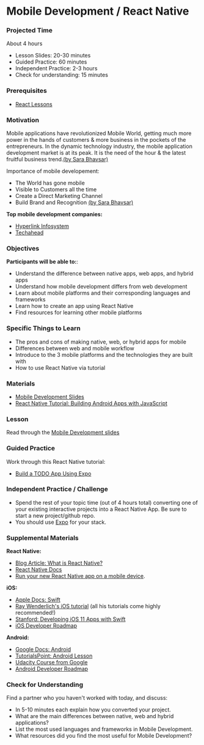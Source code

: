 # Mobile Development / React Native

### Projected Time

About 4 hours

- Lesson Slides: 20-30 minutes
- Guided Practice: 60 minutes
- Independent Practice: 2-3 hours
- Check for understanding: 15 minutes

### Prerequisites

- [React Lessons](/react-js)

### Motivation

Mobile applications have revolutionized Mobile World, getting much more power in the hands of customers & more business in the pockets of the entrepreneurs. In the dynamic technology industry, the mobile application development market is at its peak. It is the need of the hour & the latest fruitful business trend.[(by Sara Bhavsar)](https://www.quora.com/Why-is-the-mobile-application-development-important)

Importance of mobile developement:

- The World has gone mobile
- Visible to Customers all the time
- Create a Direct Marketing Channel
- Build Brand and Recognition
  [(by Sara Bhavsar)](https://www.quora.com/Why-is-the-mobile-application-development-important)

**Top mobile development companies:**

- [Hyperlink Infosystem](https://clutch.co/profile/hyperlink-infosystem)
- [Techahead](https://clutch.co/profile/techahead)

### Objectives

**Participants will be able to:**:

- Understand the difference between native apps, web apps, and hybrid apps
- Understand how mobile development differs from web development
- Learn about mobile platforms and their corresponding languages and frameworks
- Learn how to create an app using React Native
- Find resources for learning other mobile platforms

### Specific Things to Learn

- The pros and cons of making native, web, or hybrid apps for mobile
- Differences between web and mobile workflow
- Introduce to the 3 mobile platforms and the technologies they are built with
- How to use React Native via tutorial

### Materials

- [Mobile Development Slides](https://docs.google.com/presentation/d/1aaTRvbQf3jouzDCLCPFEazB3zAnNjtnw_Hgc-M6bB_I/edit#slide=id.g22b045fc2c_0_8)
- [React Native Tutorial: Building Android Apps with JavaScript](https://www.raywenderlich.com/247-react-native-tutorial-building-android-apps-with-javascript)

### Lesson

Read through the [Mobile Development slides](https://docs.google.com/presentation/d/1aaTRvbQf3jouzDCLCPFEazB3zAnNjtnw_Hgc-M6bB_I/edit#slide=id.g22b045fc2c_0_8)

### Guided Practice

Work through this React Native tutorial:

- [Build a TODO App Using Expo](https://www.pusher.com/tutorials/build-to-do-app-react-native-expo)

### Independent Practice / Challenge

- Spend the rest of your topic time (out of 4 hours total) converting one of your existing interactive projects into a React Native App. Be sure to start a new project/github repo.
- You should use [Expo](https://expo.io/learn) for your stack.

### Supplemental Materials

**React Native:**

- [Blog Article: What is React Native?](https://learnreact.design/2017/06/20/what-is-react-native)
- [React Native Docs](https://facebook.github.io/react-native/docs/props)
- [Run your new React Native app on a mobile device](https://facebook.github.io/react-native/docs/running-on-device).

**iOS:**

- [Apple Docs: Swift](https://developer.apple.com/documentation/swift)
- [Ray Wenderlich's iOS tutorial](https://www.raywenderlich.com/) (all his tutorials come highly recommended!)
- [Stanford: Developing iOS 11 Apps with Swift](https://itunes.apple.com/us/course/developing-ios-11-apps-with-swift/id1309275316)
- [iOS Developer Roadmap](https://github.com/BohdanOrlov/iOS-Developer-Roadmap)

**Android:**

- [Google Docs: Android](https://developers.google.com/training/android/)
- [TutorialsPoint: Android Lesson](https://www.tutorialspoint.com/android/)
- [Udacity Course from Google](https://www.udacity.com/grow-with-google)
- [Android Developer Roadmap](https://github.com/MindorksOpenSource/android-developer-roadmap?source=post_page-----3038cf7f8c8d----------------------)

### Check for Understanding

Find a partner who you haven't worked with today, and discuss:

- In 5-10 minutes each explain how you converted your project.
- What are the main differences between native, web and hybrid applications?
- List the most used languages and frameworks in Mobile Development.
- What resources did you find the most useful for Mobile Development?
